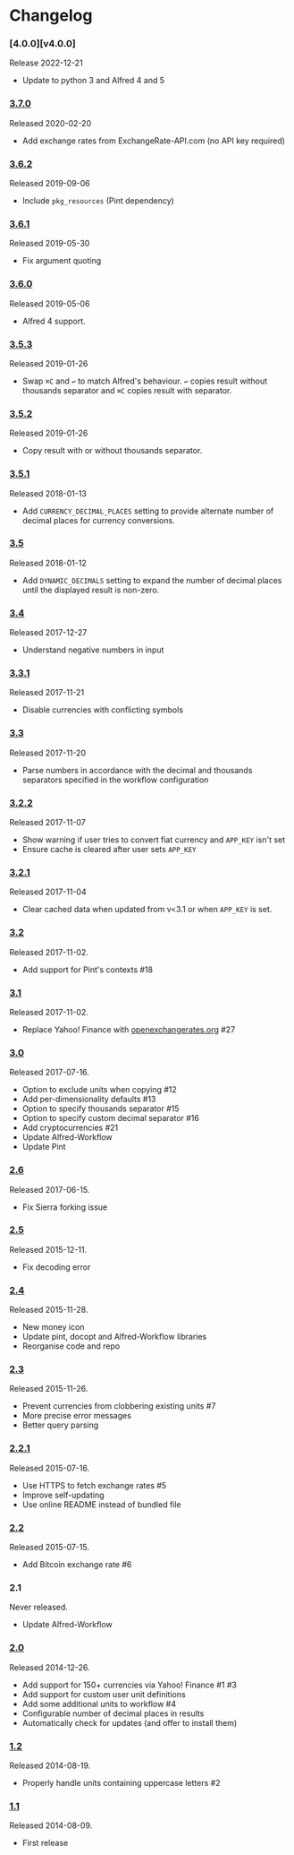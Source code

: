 # Changelog

### [4.0.0][v4.0.0]

Release 2022-12-21

- Update to python 3 and Alfred 4 and 5

### [3.7.0][v3.7.0]

Released 2020-02-20

- Add exchange rates from ExchangeRate-API.com (no API key required)

### [3.6.2][v3.6.2]

Released 2019-09-06

- Include `pkg_resources` (Pint dependency)

### [3.6.1][v3.6.1]

Released 2019-05-30

- Fix argument quoting

### [3.6.0][v3.6.0]

Released 2019-05-06

- Alfred 4 support.

### [3.5.3][v3.5.3]

Released 2019-01-26

- Swap `⌘C` and `↩` to match Alfred's behaviour. `↩` copies result without thousands separator and `⌘C` copies result with separator.

### [3.5.2][v3.5.2]

Released 2019-01-26

- Copy result with or without thousands separator.

### [3.5.1][v3.5.1]

Released 2018-01-13

- Add `CURRENCY_DECIMAL_PLACES` setting to provide alternate number of decimal places for currency conversions.

### [3.5][v3.5]

Released 2018-01-12

- Add `DYNAMIC_DECIMALS` setting to expand the number of decimal places until the displayed result is non-zero.

### [3.4][v3.4]

Released 2017-12-27

- Understand negative numbers in input

### [3.3.1][v3.3.1]

Released 2017-11-21

- Disable currencies with conflicting symbols

### [3.3][v3.3]

Released 2017-11-20

- Parse numbers in accordance with the decimal and thousands separators specified in the workflow configuration

### [3.2.2][v3.2.2]

Released 2017-11-07

- Show warning if user tries to convert fiat currency and `APP_KEY` isn't set
- Ensure cache is cleared after user sets `APP_KEY`

### [3.2.1][v3.2.1]

Released 2017-11-04

- Clear cached data when updated from v<3.1 or when `APP_KEY` is set.

### [3.2][v3.2]

Released 2017-11-02.

- Add support for Pint's contexts #18

### [3.1][v3.1]

Released 2017-11-02.

- Replace Yahoo! Finance with [openexchangerates.org][openx] #27

### [3.0][v3.0]

Released 2017-07-16.

- Option to exclude units when copying #12
- Add per-dimensionality defaults #13
- Option to specify thousands separator #15
- Option to specify custom decimal separator #16
- Add cryptocurrencies #21
- Update Alfred-Workflow
- Update Pint

### [2.6][v2.6]

Released 2017-06-15.

- Fix Sierra forking issue

### [2.5][v2.5]

Released 2015-12-11.

- Fix decoding error

### [2.4][v2.4]

Released 2015-11-28.

- New money icon
- Update pint, docopt and Alfred-Workflow libraries
- Reorganise code and repo

### [2.3][v2.3]

Released 2015-11-26.

- Prevent currencies from clobbering existing units #7
- More precise error messages
- Better query parsing

### [2.2.1][v2.2.1]

Released 2015-07-16.

- Use HTTPS to fetch exchange rates #5
- Improve self-updating
- Use online README instead of bundled file

### [2.2][v2.2]

Released 2015-07-15.

- Add Bitcoin exchange rate #6

### 2.1

Never released.

- Update Alfred-Workflow

### [2.0][v2.0]

Released 2014-12-26.

- Add support for 150+ currencies via Yahoo! Finance #1 #3
- Add support for custom user unit definitions
- Add some additional units to workflow #4
- Configurable number of decimal places in results
- Automatically check for updates (and offer to install them)

### [1.2][v1.2]

Released 2014-08-19.

- Properly handle units containing uppercase letters #2

### [1.1][v1.1]

Released 2014-08-09.

- First release

[v1.1]: https://github.com/deanishe/alfred-convert/releases/tag/v1.1
[v1.2]: https://github.com/deanishe/alfred-convert/releases/tag/v1.2
[v2.0]: https://github.com/deanishe/alfred-convert/releases/tag/v2.0
[v2.2.1]: https://github.com/deanishe/alfred-convert/releases/tag/v2.2.1
[v2.2]: https://github.com/deanishe/alfred-convert/releases/tag/v2.2
[v2.3]: https://github.com/deanishe/alfred-convert/releases/tag/v2.3
[v2.4]: https://github.com/deanishe/alfred-convert/releases/tag/v2.4
[v2.5]: https://github.com/deanishe/alfred-convert/releases/tag/v2.5
[v2.6]: https://github.com/deanishe/alfred-convert/releases/tag/v2.6
[v3.0]: https://github.com/deanishe/alfred-convert/releases/tag/v3.0
[v3.1]: https://github.com/deanishe/alfred-convert/releases/tag/v3.1
[v3.2]: https://github.com/deanishe/alfred-convert/releases/tag/v3.2
[v3.2.1]: https://github.com/deanishe/alfred-convert/releases/tag/v3.2.1
[v3.2.2]: https://github.com/deanishe/alfred-convert/releases/tag/v3.2.2
[v3.3]: https://github.com/deanishe/alfred-convert/releases/tag/v3.3
[v3.3.1]: https://github.com/deanishe/alfred-convert/releases/tag/v3.3.1
[v3.4]: https://github.com/deanishe/alfred-convert/releases/tag/v3.4
[v3.5]: https://github.com/deanishe/alfred-convert/releases/tag/v3.5
[v3.5.1]: https://github.com/deanishe/alfred-convert/releases/tag/v3.5.1
[v3.5.2]: https://github.com/deanishe/alfred-convert/releases/tag/v3.5.2
[v3.5.3]: https://github.com/deanishe/alfred-convert/releases/tag/v3.5.3
[v3.6.0]: https://github.com/deanishe/alfred-convert/releases/tag/v3.6.0
[v3.6.1]: https://github.com/deanishe/alfred-convert/releases/tag/v3.6.1
[v3.6.2]: https://github.com/deanishe/alfred-convert/releases/tag/v3.6.2
[v3.7.0]: https://github.com/deanishe/alfred-convert/releases/tag/v3.7.0
[openx]: https://openexchangerates.org/
